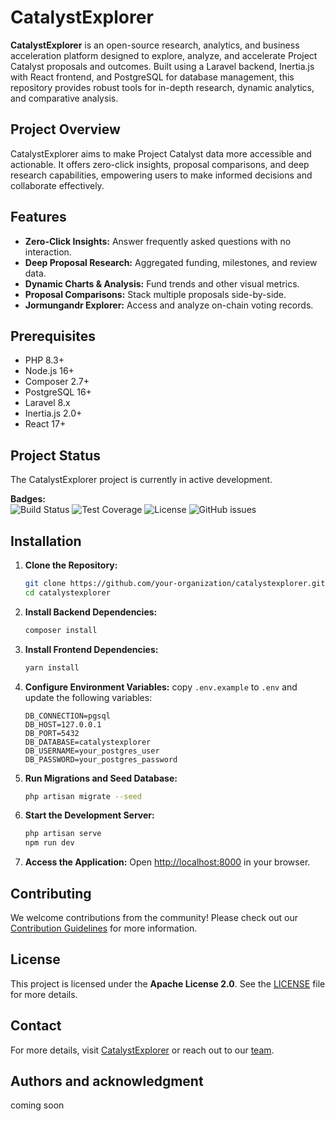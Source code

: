 # CatalystExplorer

**CatalystExplorer** is an open-source research, analytics, and business acceleration platform designed to explore, analyze, and accelerate Project Catalyst proposals and outcomes. Built using a Laravel backend, Inertia.js with React frontend, and PostgreSQL for database management, this repository provides robust tools for in-depth research, dynamic analytics, and comparative analysis.

## Project Overview
CatalystExplorer aims to make Project Catalyst data more accessible and actionable. It offers zero-click insights, proposal comparisons, and deep research capabilities, empowering users to make informed decisions and collaborate effectively.

## Features
- **Zero-Click Insights:** Answer frequently asked questions with no interaction.
- **Deep Proposal Research:** Aggregated funding, milestones, and review data.
- **Dynamic Charts & Analysis:** Fund trends and other visual metrics.
- **Proposal Comparisons:** Stack multiple proposals side-by-side.
- **Jormungandr Explorer:** Access and analyze on-chain voting records.

## Prerequisites
- PHP 8.3+
- Node.js 16+
- Composer 2.7+
- PostgreSQL 16+
- Laravel 8.x
- Inertia.js 2.0+
- React 17+

## Project Status
The CatalystExplorer project is currently in active development. 

**Badges:**  
![Build Status](https://img.shields.io/github/actions/workflow/status/your-organization/catalystexplorer/ci.yml?branch=main)
![Test Coverage](https://img.shields.io/codecov/c/github/your-organization/catalystexplorer)
![License](https://img.shields.io/badge/license-Apache%202.0-blue)
![GitHub issues](https://img.shields.io/github/issues/your-organization/catalystexplorer)



## Installation
1. **Clone the Repository:**
   ```bash
   git clone https://github.com/your-organization/catalystexplorer.git
   cd catalystexplorer
   ```

2. **Install Backend Dependencies:**
   ```bash
   composer install
   ```

3. **Install Frontend Dependencies:**
   ```bash
   yarn install
   ```

4. **Configure Environment Variables:**
   copy `.env.example` to `.env` and update the following variables:

   ```
   DB_CONNECTION=pgsql
   DB_HOST=127.0.0.1
   DB_PORT=5432
   DB_DATABASE=catalystexplorer
   DB_USERNAME=your_postgres_user
   DB_PASSWORD=your_postgres_password
   ```

5. **Run Migrations and Seed Database:**
   ```bash
   php artisan migrate --seed
   ```

6. **Start the Development Server:**
   ```bash
   php artisan serve
   npm run dev
   ```

7. **Access the Application:**
   Open [http://localhost:8000](http://localhost:8000) in your browser.

## Contributing
We welcome contributions from the community! Please check out our [Contribution Guidelines](CONTRIBUTING.md) for more information.

## License
This project is licensed under the **Apache License 2.0**. See the [LICENSE](LICENSE.md) file for more details.

## Contact
For more details, visit [CatalystExplorer](https://www.catalystexplorer.com) or reach out to our [team](https://www.lidonation.com).

## Authors and acknowledgment
coming soon